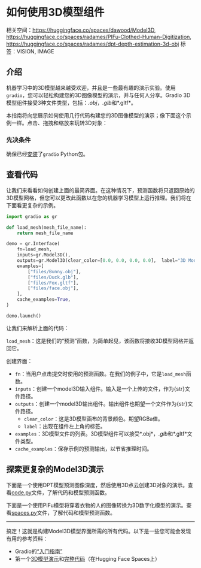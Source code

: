 # 如何使用3D模型组件

相关空间：https://huggingface.co/spaces/dawood/Model3D, https://huggingface.co/spaces/radames/PIFu-Clothed-Human-Digitization, https://huggingface.co/spaces/radames/dpt-depth-estimation-3d-obj
标签：VISION, IMAGE

## 介绍

机器学习中的3D模型越来越受欢迎，并且是一些最有趣的演示实验。使用`gradio`，您可以轻松构建您的3D图像模型的演示，并与任何人分享。Gradio 3D模型组件接受3种文件类型，包括：*.obj*，*.glb*和*.gltf*。

本指南将向您展示如何使用几行代码构建您的3D图像模型的演示；像下面这个示例一样。点击、拖拽和缩放来玩转3D对象：

<gradio-app space="dawood/Model3D"> </gradio-app>

### 先决条件

确保已经[安装](https://gradio.app/quickstart)了`gradio` Python包。


## 查看代码

让我们来看看如何创建上面的最简界面。在这种情况下，预测函数将只返回原始的3D模型网格，但您可以更改此函数以在您的机器学习模型上运行推理。我们将在下面看更复杂的示例。

```python
import gradio as gr

def load_mesh(mesh_file_name):
    return mesh_file_name

demo = gr.Interface(
    fn=load_mesh,
    inputs=gr.Model3D(),
    outputs=gr.Model3D(clear_color=[0.0, 0.0, 0.0, 0.0],  label="3D Model"),
    examples=[
        ["files/Bunny.obj"],
        ["files/Duck.glb"],
        ["files/Fox.gltf"],
        ["files/face.obj"],
    ],
    cache_examples=True,
)

demo.launch()
```

让我们来解析上面的代码：

`load_mesh`：这是我们的“预测”函数，为简单起见，该函数将接收3D模型网格并返回它。

创建界面：

* `fn`：当用户点击提交时使用的预测函数。在我们的例子中，它是`load_mesh`函数。
* `inputs`：创建一个model3D输入组件。输入是一个上传的文件，作为{str}文件路径。
* `outputs`：创建一个model3D输出组件。输出组件也期望一个文件作为{str}文件路径。
  * `clear_color`：这是3D模型画布的背景颜色。期望RGBa值。
  * `label`：出现在组件左上角的标签。
* `examples`：3D模型文件的列表。3D模型组件可以接受*.obj*，*.glb*和*.gltf*文件类型。
* `cache_examples`：保存示例的预测输出，以节省推理时间。


## 探索更复杂的Model3D演示

下面是一个使用DPT模型预测图像深度，然后使用3D点云创建3D对象的演示。查看[code.py](https://huggingface.co/spaces/radames/dpt-depth-estimation-3d-obj/blob/main/app.py)文件，了解代码和模型预测函数。
<gradio-app space="radames/dpt-depth-estimation-3d-obj"> </gradio-app>

下面是一个使用PIFu模型将穿着衣物的人的图像转换为3D数字化模型的演示。查看[spaces.py](https://huggingface.co/spaces/radames/PIFu-Clothed-Human-Digitization/blob/main/PIFu/spaces.py)文件，了解代码和模型预测函数。

<gradio-app space="radames/PIFu-Clothed-Human-Digitization"> </gradio-app>

----------

搞定！这就是构建Model3D模型界面所需的所有代码。以下是一些您可能会发现有用的参考资料：

* Gradio的[“入门指南”](https://gradio.app/getting_started/)
* 第一个[3D模型演示](https://huggingface.co/spaces/dawood/Model3D)和[完整代码](https://huggingface.co/spaces/dawood/Model3D/tree/main)（在Hugging Face Spaces上）
